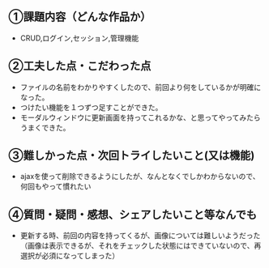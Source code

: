 
## ①課題内容（どんな作品か）
-  CRUD,ログイン,セッション,管理機能

## ②工夫した点・こだわった点
-  ファイルの名前をわかりやすくしたので、前回より何をしているかが明確になった。
-  つけたい機能を１つずつ足すことができた。
-  モーダルウィンドウに更新画面を持ってこれるかな、と思ってやってみたらうまくできた。
  


## ③難しかった点・次回トライしたいこと(又は機能)
- ajaxを使って削除できるようにしたが、なんとなくでしかわからないので、何回もやって慣れたい

  

## ④質問・疑問・感想、シェアしたいこと等なんでも
- 更新する時、前回の内容を持ってくるが、画像については難しいようだった
  （画像は表示できるが、それをチェックした状態にはできていないので、再選択が必須になってしまった）

